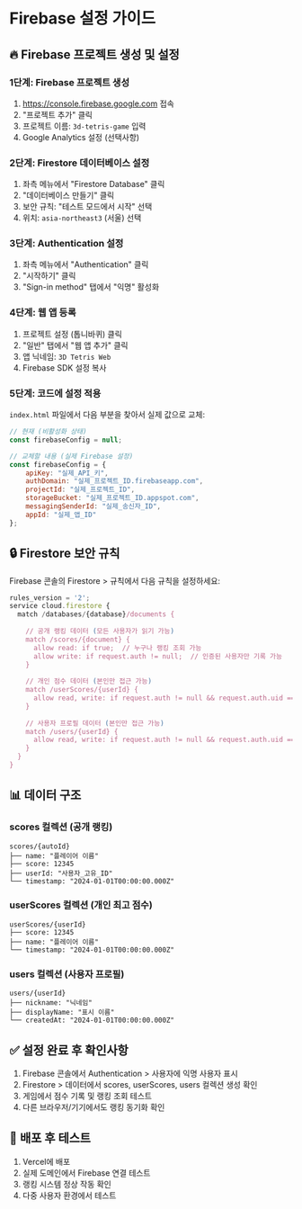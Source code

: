 # Firebase 설정 가이드

## 🔥 Firebase 프로젝트 생성 및 설정

### 1단계: Firebase 프로젝트 생성
1. https://console.firebase.google.com 접속
2. "프로젝트 추가" 클릭
3. 프로젝트 이름: `3d-tetris-game` 입력
4. Google Analytics 설정 (선택사항)

### 2단계: Firestore 데이터베이스 설정
1. 좌측 메뉴에서 "Firestore Database" 클릭
2. "데이터베이스 만들기" 클릭
3. 보안 규칙: "테스트 모드에서 시작" 선택
4. 위치: `asia-northeast3` (서울) 선택

### 3단계: Authentication 설정
1. 좌측 메뉴에서 "Authentication" 클릭
2. "시작하기" 클릭
3. "Sign-in method" 탭에서 "익명" 활성화

### 4단계: 웹 앱 등록
1. 프로젝트 설정 (톱니바퀴) 클릭
2. "일반" 탭에서 "웹 앱 추가" 클릭
3. 앱 닉네임: `3D Tetris Web`
4. Firebase SDK 설정 복사

### 5단계: 코드에 설정 적용
`index.html` 파일에서 다음 부분을 찾아서 실제 값으로 교체:

```javascript
// 현재 (비활성화 상태)
const firebaseConfig = null;

// 교체할 내용 (실제 Firebase 설정)
const firebaseConfig = {
    apiKey: "실제_API_키",
    authDomain: "실제_프로젝트_ID.firebaseapp.com",
    projectId: "실제_프로젝트_ID",
    storageBucket: "실제_프로젝트_ID.appspot.com",
    messagingSenderId: "실제_송신자_ID",
    appId: "실제_앱_ID"
};
```

## 🔒 Firestore 보안 규칙

Firebase 콘솔의 Firestore > 규칙에서 다음 규칙을 설정하세요:

```javascript
rules_version = '2';
service cloud.firestore {
  match /databases/{database}/documents {
    
    // 공개 랭킹 데이터 (모든 사용자가 읽기 가능)
    match /scores/{document} {
      allow read: if true;  // 누구나 랭킹 조회 가능
      allow write: if request.auth != null;  // 인증된 사용자만 기록 가능
    }
    
    // 개인 점수 데이터 (본인만 접근 가능)
    match /userScores/{userId} {
      allow read, write: if request.auth != null && request.auth.uid == userId;
    }
    
    // 사용자 프로필 데이터 (본인만 접근 가능)
    match /users/{userId} {
      allow read, write: if request.auth != null && request.auth.uid == userId;
    }
  }
}
```

## 📊 데이터 구조

### scores 컬렉션 (공개 랭킹)
```
scores/{autoId}
├── name: "플레이어 이름"
├── score: 12345
├── userId: "사용자_고유_ID"
└── timestamp: "2024-01-01T00:00:00.000Z"
```

### userScores 컬렉션 (개인 최고 점수)
```
userScores/{userId}
├── score: 12345
├── name: "플레이어 이름"
└── timestamp: "2024-01-01T00:00:00.000Z"
```

### users 컬렉션 (사용자 프로필)
```
users/{userId}
├── nickname: "닉네임"
├── displayName: "표시 이름"
└── createdAt: "2024-01-01T00:00:00.000Z"
```

## ✅ 설정 완료 후 확인사항

1. Firebase 콘솔에서 Authentication > 사용자에 익명 사용자 표시
2. Firestore > 데이터에서 scores, userScores, users 컬렉션 생성 확인
3. 게임에서 점수 기록 및 랭킹 조회 테스트
4. 다른 브라우저/기기에서도 랭킹 동기화 확인

## 🚀 배포 후 테스트

1. Vercel에 배포
2. 실제 도메인에서 Firebase 연결 테스트
3. 랭킹 시스템 정상 작동 확인
4. 다중 사용자 환경에서 테스트
